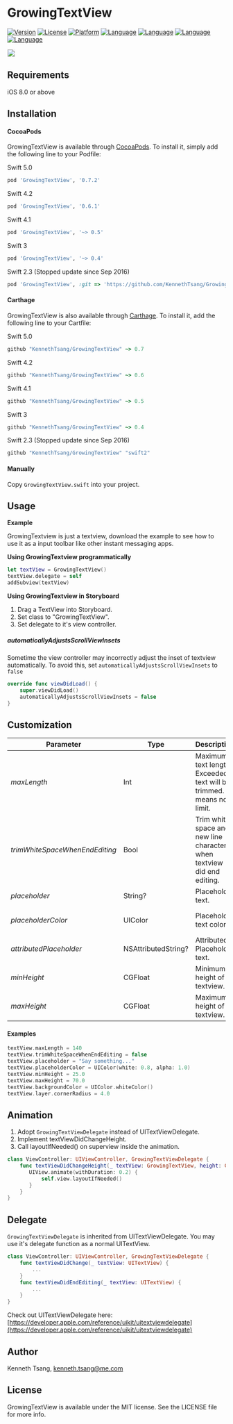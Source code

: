# GrowingTextView

[![Version](https://img.shields.io/cocoapods/v/GrowingTextView.svg?style=flat)](http://cocoapods.org/pods/GrowingTextView)
[![License](https://img.shields.io/cocoapods/l/GrowingTextView.svg?style=flat)](http://cocoapods.org/pods/GrowingTextView)
[![Platform](https://img.shields.io/cocoapods/p/GrowingTextView.svg?style=flat)](http://cocoapods.org/pods/GrowingTextView)
[![Language](https://img.shields.io/badge/Swift-3.0-orange.svg?style=flat)](http://cocoapods.org/pods/GrowingTextView)
[![Language](https://img.shields.io/badge/Swift-4.0-orange.svg?style=flat)](http://cocoapods.org/pods/GrowingTextView)
[![Language](https://img.shields.io/badge/Swift-4.2-orange.svg?style=flat)](http://cocoapods.org/pods/GrowingTextView)
[![Language](https://img.shields.io/badge/Swift-5.0-orange.svg?style=flat)](http://cocoapods.org/pods/GrowingTextView)

<img src="DEMO.gif" border=1 style="border-color:#eeeeee">

## Requirements

iOS 8.0 or above

## Installation

#### CocoaPods

GrowingTextView is available through [CocoaPods](http://cocoapods.org). To install
it, simply add the following line to your Podfile:

Swift 5.0<br>

```ruby
pod 'GrowingTextView', '0.7.2'
```

Swift 4.2<br>

```ruby
pod 'GrowingTextView', '0.6.1'
```

Swift 4.1<br>

```ruby
pod 'GrowingTextView', '~> 0.5'
```

Swift 3<br>
```ruby
pod 'GrowingTextView', '~> 0.4'
```

Swift 2.3 (Stopped update since Sep 2016)<br>
```ruby
pod 'GrowingTextView', :git => 'https://github.com/KennethTsang/GrowingTextView.git', :branch => 'swift2'
```

#### Carthage

GrowingTextView is also available through
[Carthage](https://github.com/Carthage/Carthage). To install it, add the following
line to your Cartfile:

Swift 5.0<br>

```ruby
github "KennethTsang/GrowingTextView" ~> 0.7
```

Swift 4.2<br>

```ruby
github "KennethTsang/GrowingTextView" ~> 0.6
```

Swift 4.1<br>

```ruby
github "KennethTsang/GrowingTextView" ~> 0.5
```

Swift 3<br>
```ruby
github "KennethTsang/GrowingTextView" ~> 0.4
```

Swift 2.3 (Stopped update since Sep 2016)<br>
```ruby
github "KennethTsang/GrowingTextView" "swift2"
```

#### Manually

Copy `GrowingTextView.swift` into your project.

## Usage

**Example**<br>

GrowingTextview is just a textview, download the example to see how to use it as a input toolbar like other instant messaging apps.

**Using GrowingTextview programmatically**<br>

```swift
let textView = GrowingTextView()
textView.delegate = self
addSubview(textView)
```

**Using GrowingTextview in Storyboard**<br>

1. Drag a TextView into Storyboard.
2. Set class to "GrowingTextView".
3. Set delegate to it's view controller.


##### automaticallyAdjustsScrollViewInsets<br>

Sometime the view controller may incorrectly adjust the inset of textview automatically. To avoid this, set `automaticallyAdjustsScrollViewInsets` to `false`

```swift
override func viewDidLoad() {
	super.viewDidLoad()
	automaticallyAdjustsScrollViewInsets = false
}
```

## Customization

| Parameter                      | Type                | Description                              | Default                         |
| ------------------------------ | ------------------- | ---------------------------------------- | ------------------------------- |
| *maxLength*                    | Int                 | Maximum text length. Exceeded text will be trimmed. 0 means no limit. | *0*                             |
| *trimWhiteSpaceWhenEndEditing* | Bool                | Trim white space and new line characters when textview did end editing. | *true*                          |
| *placeholder*                  | String?             | Placeholder text.                        | *nil*                           |
| *placeholderColor*             | UIColor             | Placeholder text color.                  | UIColor(white: 0.8, alpha: 1.0) |
| *attributedPlaceholder*        | NSAttributedString? | Attributed Placeholder text.             | *nil*                           |
| *minHeight*                    | CGFloat             | Minimum height of textview.              | *0.0*                           |
| *maxHeight*                    | CGFloat             | Maximum height of textview.              | *0.0*                           |

#### Examples

```swift
textView.maxLength = 140
textView.trimWhiteSpaceWhenEndEditing = false
textView.placeholder = "Say something..."
textView.placeholderColor = UIColor(white: 0.8, alpha: 1.0)
textView.minHeight = 25.0
textView.maxHeight = 70.0
textView.backgroundColor = UIColor.whiteColor()
textView.layer.cornerRadius = 4.0
```

## Animation

1. Adopt `GrowingTextViewDelegate` instead of UITextViewDelegate.
2. Implement textViewDidChangeHeight.
3. Call layoutIfNeeded() on superview inside the animation.

```swift
class ViewController: UIViewController, GrowingTextViewDelegate {
	func textViewDidChangeHeight(_ textView: GrowingTextView, height: CGFloat) {
	   UIView.animate(withDuration: 0.2) {
	       self.view.layoutIfNeeded()
	   }
	}
}
```



## Delegate

`GrowingTextViewDelegate` is inherited from UITextViewDelegate. You may use it's delegate function as a normal UITextView.

```swift
class ViewController: UIViewController, GrowingTextViewDelegate {
    func textViewDidChange(_ textView: UITextView) {
    	...
    }
    func textViewDidEndEditing(_ textView: UITextView) {
    	...
    }
}
```

Check out UITextViewDelegate here: [https://developer.apple.com/reference/uikit/uitextviewdelegate](https://developer.apple.com/reference/uikit/uitextviewdelegate)

## Author

Kenneth Tsang, kenneth.tsang@me.com

## License

GrowingTextView is available under the MIT license. See the LICENSE file for more info.
